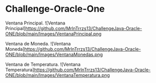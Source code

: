 # Challenge-Oracle-One
Ventana Principal.
![Ventana Principal]https://github.com/MrlnTrrzs13/ChallengeJava-Oracle-ONE/blob/main/Images/VentanaPrincipal.png


Ventana de Moneda.
![Ventana Moneda]https://github.com/MrlnTrrzs13/ChallengeJava-Oracle-ONE/blob/main/Images/VentanaMonedas.png


Ventana de Temperatura.
![Ventana Temperatura]https://github.com/MrlnTrrzs13/ChallengeJava-Oracle-ONE/blob/main/Images/VentanaTemperatura.png
